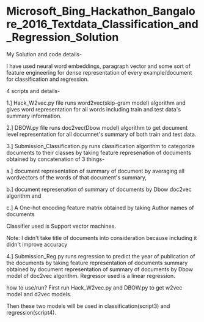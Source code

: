 # Microsoft_Bing_Hackathon_Bangalore_2016_Textdata_Classification_and_Regression_Solution



My Solution and code details-

I have used neural word embeddings, paragraph vector and some sort of feature engineering for dense representation of every example/document for classification and regression.

4 scripts and details-

1.] Hack_W2vec.py file runs word2vec(skip-gram model) algorithm and gives word representation for all words including train and test data's summary information.

2.] DBOW.py file runs doc2vec(Dbow model) algorithm to get document level representation for all documnet's summary of both train and test data.

3.] Submission_Classification.py runs classification algorithm to categorize documents to their classes by taking feature represenation of documents obtained by concatenation of 3 things- 

a.] document representation of summary of document by averaging all wordvectors of the words of that document's summary,

b.] document represenation of summary of documents by Dbow doc2vec algorithm and

c.] A One-hot encoding feature matrix obtained by taking Author names of documents

Classifier used is Support vector machines.

Note: I didn't take title of documents into consideration because including it didn't improve accuracy

4.] Submission_Reg.py runs regression to predict the year of publication of the documents by taking feature representation of documents summary obtained by document representation of summary of documents by Dbow model of doc2vec algorithm.
Regressor used is a linear regression.


how to use/run?
First run Hack_W2vec.py and DBOW.py to get w2vec model and d2vec models.

Then these two models will be used in classification(script3) and regression(script4).
